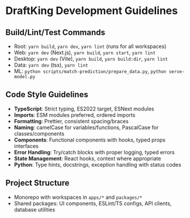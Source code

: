 # DraftKing Development Guidelines

## Build/Lint/Test Commands
- Root: `yarn build`, `yarn dev`, `yarn lint` (runs for all workspaces)
- Web: `yarn dev` (Next.js), `yarn build`, `yarn start`, `yarn lint`
- Desktop: `yarn dev` (Vite), `yarn build`, `yarn build:dir`, `yarn lint`
- Data: `yarn dev` (tsx), `yarn lint`
- ML: `python scripts/match-prediction/prepare_data.py`, `python serve-model.py`

## Code Style Guidelines
- **TypeScript**: Strict typing, ES2022 target, ESNext modules
- **Imports**: ESM modules preferred, ordered imports
- **Formatting**: Prettier, consistent spacing/braces
- **Naming**: camelCase for variables/functions, PascalCase for classes/components
- **Components**: Functional components with hooks, typed props interfaces
- **Error Handling**: Try/catch blocks with proper logging, typed errors
- **State Management**: React hooks, context where appropriate
- **Python**: Type hints, docstrings, exception handling with status codes

## Project Structure
- Monorepo with workspaces in `apps/*` and `packages/*`
- Shared packages: UI components, ESLint/TS configs, API clients, database utilities